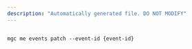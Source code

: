 ```yaml
---
description: "Automatically generated file. DO NOT MODIFY"
---
```


```cli

mgc me events patch --event-id {event-id}

```